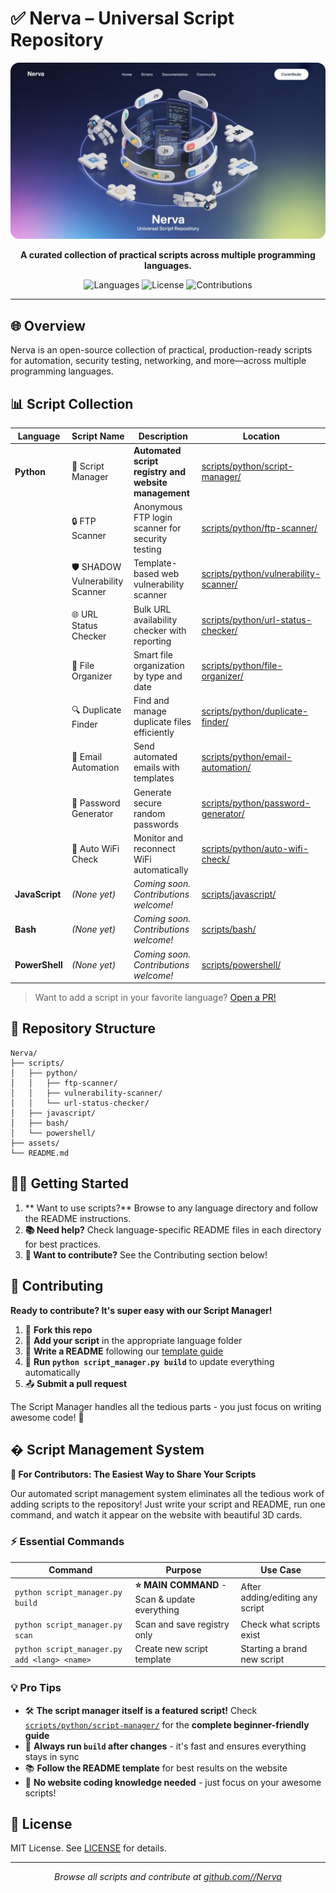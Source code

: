 # ✅ Nerva – Universal Script Repository

<p align="center">
  <img src="assets/banner.jpeg" 
       alt="Nerva - Universal Script Repository" 
     />
</p>

<p align="center"><strong>A curated collection of practical scripts across multiple programming languages.</strong></p>

<p align="center">
  <img src="https://img.shields.io/badge/Languages-4-blue?style=flat-square" alt="Languages">
  <img src="https://img.shields.io/badge/License-MIT-yellow?style=flat-square" alt="License">
  <img src="https://img.shields.io/badge/Contributions-Welcome-orange?style=flat-square" alt="Contributions">
</p>

---

## 🌐 Overview

Nerva is an open-source collection of practical, production-ready scripts for automation, security testing, networking, and more—across multiple programming languages.

## 📊 Script Collection

| Language    | Script Name                        | Description                                         | Location                                     |
|-------------|------------------------------------|-----------------------------------------------------|----------------------------------------------|
| **Python**  | 🤖 Script Manager                | **Automated script registry and website management** | [scripts/python/script-manager/](scripts/python/script-manager/) |
|             | 🔒 FTP Scanner                    | Anonymous FTP login scanner for security testing    | [scripts/python/ftp-scanner/](scripts/python/ftp-scanner/) |
|             | 🛡️ SHADOW Vulnerability Scanner   | Template-based web vulnerability scanner            | [scripts/python/vulnerability-scanner/](scripts/python/vulnerability-scanner/) |
|             | 🌐 URL Status Checker             | Bulk URL availability checker with reporting        | [scripts/python/url-status-checker/](scripts/python/url-status-checker/) |
|             | 📁 File Organizer                 | Smart file organization by type and date            | [scripts/python/file-organizer/](scripts/python/file-organizer/) |
|             | 🔍 Duplicate Finder               | Find and manage duplicate files efficiently          | [scripts/python/duplicate-finder/](scripts/python/duplicate-finder/) |
|             | 📧 Email Automation               | Send automated emails with templates                | [scripts/python/email-automation/](scripts/python/email-automation/) |
|             | 🔐 Password Generator             | Generate secure random passwords                     | [scripts/python/password-generator/](scripts/python/password-generator/) |
|             | 📶 Auto WiFi Check                | Monitor and reconnect WiFi automatically            | [scripts/python/auto-wifi-check/](scripts/python/auto-wifi-check/) |
| **JavaScript** | *(None yet)*                    | *Coming soon. Contributions welcome!*               | [scripts/javascript/](scripts/javascript/)   |
| **Bash**    | *(None yet)*                      | *Coming soon. Contributions welcome!*               | [scripts/bash/](scripts/bash/)               |
| **PowerShell** | *(None yet)*                    | *Coming soon. Contributions welcome!*               | [scripts/powershell/](scripts/powershell/)   |

> Want to add a script in your favorite language? [Open a PR!](https://github.com/<your-username>/Nerva/pulls)

## 📁 Repository Structure

```
Nerva/
├── scripts/
│   ├── python/
│   │   ├── ftp-scanner/
│   │   ├── vulnerability-scanner/
│   │   └── url-status-checker/
│   ├── javascript/
│   ├── bash/
│   └── powershell/
├── assets/
└── README.md
```

## 🧑‍💻 Getting Started

1. ** Want to use scripts?** Browse to any language directory and follow the README instructions.
2. **📚 Need help?** Check language-specific README files in each directory for best practices.
3. **🚀 Want to contribute?** See the Contributing section below!

## 🤝 Contributing

**Ready to contribute? It's super easy with our Script Manager!**

1. 🍴 **Fork this repo**
2. 📝 **Add your script** in the appropriate language folder  
3. 📖 **Write a README** following our [template guide](scripts/python/script-manager/README.md)
4. 🚀 **Run `python script_manager.py build`** to update everything automatically
5. 📤 **Submit a pull request**

The Script Manager handles all the tedious parts - you just focus on writing awesome code! 🎉

## � Script Management System

**🎯 For Contributors: The Easiest Way to Share Your Scripts**

Our automated script management system eliminates all the tedious work of adding scripts to the repository! Just write your script and README, run one command, and watch it appear on the website with beautiful 3D cards. 

### ⚡ Essential Commands

| Command | Purpose | Use Case |
|---------|---------|----------|
| `python script_manager.py build` | **⭐ MAIN COMMAND** - Scan & update everything | After adding/editing any script |
| `python script_manager.py scan` | Scan and save registry only | Check what scripts exist |
| `python script_manager.py add <lang> <name>` | Create new script template | Starting a brand new script |

### 💡 Pro Tips

- 🛠️ **The script manager itself is a featured script!** Check [`scripts/python/script-manager/`](scripts/python/script-manager/) for the **complete beginner-friendly guide**
- 🎯 **Always run `build` after changes** - it's fast and ensures everything stays in sync
- 📚 **Follow the README template** for best results on the website
- 🤝 **No website coding knowledge needed** - just focus on your awesome scripts!

## 📄 License

MIT License. See [LICENSE](LICENSE) for details.

---

<p align="center">
  <em>Browse all scripts and contribute at <a href="https://github.com/<your-username>/Nerva">github.com/<your-username>/Nerva</a></em>
</p>
